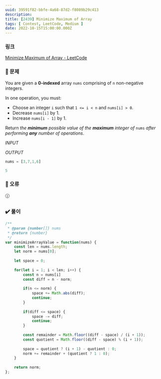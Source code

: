 ```yaml
---
uuid: 39591f82-bbfe-4a68-87d2-f8089b29c413
description: 
title: [2439] Minimize Maximum of Array
tags: [ Contest, LeetCode, Medium ]
date: 2022-10-15T15:00:00.000Z
---
```








### 링크

[Minimize Maximum of Array - LeetCode](https://leetcode.com/problems/minimize-maximum-of-array/)

### 📝 문제

You are given a **0-indexed** array `nums` comprising of `n` non-negative integers.

In one operation, you must:

- Choose an integer `i` such that `1 <= i < n` and `nums[i] > 0`.
- Decrease `nums[i]` by 1.
- Increase `nums[i - 1]` by 1.

Return *the **minimum** possible value of the **maximum** integer of* `nums` *after performing **any** number of operations*.

*INPUT*

*OUTPUT*

```jsx
nums = [3,7,1,6]
```

```jsx
5
```

### 🚨 오류

<aside>
🕧

</aside>

### ✔️ 풀이

```jsx
/**
 * @param {number[]} nums
 * @return {number}
 */
var minimizeArrayValue = function(nums) {
    const len = nums.length;
    let norm = nums[0];
    
    let space = 0;
    
    for(let i = 1; i < len; i++) {
        const n = nums[i]
        const diff = n - norm;
        
        if(n <= norm) {
            space += Math.abs(diff);
            continue;
        }
        
        if(diff <= space) {
            space -= diff;
            continue;
        }
        
        const remainder = Math.floor((diff - space) / (i + 1));
        const quotient = Math.floor((diff - space) % (i + 1));
        
        space = quotient ? (i + 1) - quotient : 0;
        norm += remainder + (quotient ? 1 : 0);
    }
    
    return norm;
};
```